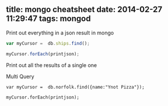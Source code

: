 title: mongo cheatsheet
date: 2014-02-27 11:29:47
tags: mongod
---


Print out everything in a json result in mongo
```javascript
var myCursor =  db.ships.find();

myCursor.forEach(printjson);
```

Print out all the results of a single one

Multi Query
```
var myCursor =  db.norfolk.find({name:"Ynot Pizza"});

myCursor.forEach(printjson);
```
